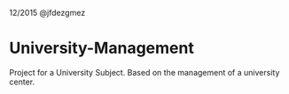 
12/2015 @jfdezgmez

# University-Management
Project for a University Subject. Based on the management of a university center.

